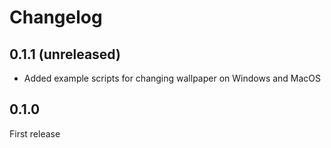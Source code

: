 # Changelog

## 0.1.1 (unreleased)
- Added example scripts for changing wallpaper on Windows and MacOS

## 0.1.0
First release
